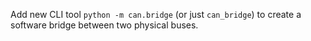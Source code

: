 Add new CLI tool `python -m can.bridge` (or just `can_bridge`) to create a software bridge between two physical buses.
